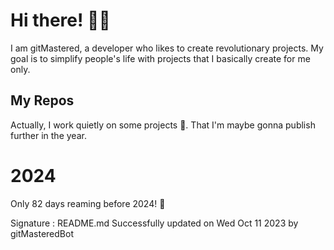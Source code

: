 
# Hi there! 🙋‍♂️
I am gitMastered, a developer who likes to create revolutionary projects.
My goal is to simplify people's life with projects that I basically create for me only.

## My Repos
Actually, I work quietly on some projects 👀. That I'm maybe gonna publish further in the year.

# 2024
Only 82 days reaming before 2024! 🙌

Signature : README.md Successfully updated on Wed Oct 11 2023 by gitMasteredBot

